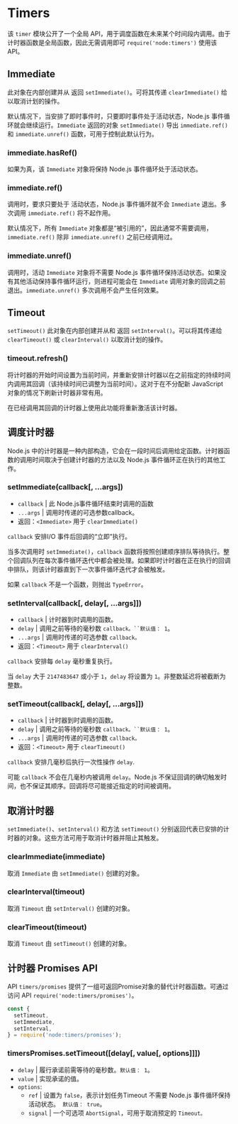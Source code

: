 # Timers
该 `timer` 模块公开了一个全局 API，用于调度函数在未来某个时间段内调用。由于计时器函数是全局函数，因此无需调用即可
 `require('node:timers')` 使用该 API。
## Immediate
此对象在内部创建并从 返回 `setImmediate()`。可将其传递 `clearImmediate()` 给以取消计划的操作。

默认情况下，当安排了即时事件时，只要即时事件处于活动状态，Node.js 事件循环就会继续运行。`Immediate` 返回的对象 `setImmediate()` 导​​出 `immediate.ref()` 和 `immediate.unref()` 函数，可用于控制此默认行为。
### immediate.hasRef()  
如果为真，该 `Immediate` 对象将保持 Node.js 事件循环处于活动状态。
### immediate.ref()
调用时，要求只要处于 活动状态，Node.js 事件循环就不会 `Immediate` 退出。多次调用 `immediate.ref()` 将不起作用。

默认情况下，所有 `Immediate` 对象都是“被引用的”，因此通常不需要调用，`immediate.ref()` 除非 `immediate.unref()` 之前已经调用过。
### immediate.unref()
调用时，活动 `Immediate` 对象将不需要 Node.js 事件循环保持活动状态。如果没有其他活动保持事件循环运行，则进程可能会在 `Immediate` 调用对象的回调之前退出。`immediate.unref()` 多次调用不会产生任何效果。

## Timeout
`setTimeout()` 此对象在内部创建并从和 返回 `setInterval()`。可以将其传递给 `clearTimeout()` 或 `clearInterval()` 以取消计划的操作。
### timeout.refresh()
将计时器的开始时间设置为当前时间，并重新安排计时器以在之前指定的持续时间内调用其回调（该持续时间已调整为当前时间）。这对于在不分配新 JavaScript 对象的情况下刷新计时器非常有用。

在已经调用其回调的计时器上使用此功能将重新激活该计时器。

## 调度计时器
Node.js 中的计时器是一种内部构造，它会在一段时间后调用给定函数。计时器函数的调用时间取决于创建计时器的方法以及 Node.js 事件循环正在执行的其他工作。

### setImmediate(callback[, ...args])
- `callback` | 此 Node.js事件循环结束时调用的函数
- `...args` | 调用时传递的可选参数callback。
- 返回：`<Immediate>` 用于 `clearImmediate()`

`callback` 安排I/O 事件后回调的“立即”执行。

当多次调用时 `setImmediate()`，`callback` 函数将按照创建顺序排队等待执行。整个回调队列在每次事件循环迭代中都会被处理。如果即时计时器在正在执行的回调中排队，则该计时器直到下一次事件循环迭代才会被触发。

如果 `callback` 不是一个函数，则抛出 `TypeError`。

### setInterval(callback[, delay[, ...args]])
- `callback` | 计时器到时调用的函数。
- `delay` | 调用之前等待的毫秒数 `callback。``默认值： 1`。
- `...args` | 调用时传递的可选参数 `callback。`
- 返回：`<Timeout>` 用于 `clearInterval()`

`callback` 安排每 `delay` 毫秒重复执行。

当 `delay` 大于 `2147483647` 或小于 `1`，`delay` 将设置为 `1`。非整数延迟将被截断为整数。

### setTimeout(callback[, delay[, ...args]])
- `callback` | 计时器到时调用的函数。
- `delay` | 调用之前等待的毫秒数 `callback。``默认值： 1`。
- `...args` | 调用时传递的可选参数 `callback。`
- 返回：`<Timeout>` 用于 `clearTimeout()`

`callback` 安排几毫秒后执行一次性操作 `delay`.

可能 `callback` 不会在几毫秒内被调用 `delay`。Node.js 不保证回调的确切触发时间，也不保证其顺序。回调将尽可能接近指定的时间被调用。

## 取消计时器
`setImmediate()`、`setInterval()` 和方法 `setTimeout()` 分别返回代表已安排的计时器的对象。这些方法可用于取消计时器并阻止其触发。
### clearImmediate(immediate)
取消 `Immediate` 由 `setImmediate()` 创建的对象。

### clearInterval(timeout)
取消 `Timeout` 由 `setInterval()` 创建的对象。

### clearTimeout(timeout)
取消 `Timeout` 由 `setTimeout()` 创建的对象。

## 计时器 Promises API
API `timers/promises` 提供了一组可返回Promise对象的替代计时器函数。可通过 访问 API `require('node:timers/promises')`。
```js
const {
  setTimeout,
  setImmediate,
  setInterval,
} = require('node:timers/promises');
```
### timersPromises.setTimeout([delay[, value[, options]]])
- `delay` | 履行承诺前需等待的毫秒数。`默认值： 1`。
- `value` | 实现承诺的值。
- `options`:
  - `ref` | 设置为 `false`，表示计划任务Timeout 不需要 Node.js 事件循环保持活动状态。` 默认值： true`。
  - `signal` | 一个可选项 `AbortSignal`，可用于取消预定的 `Timeout。`






































